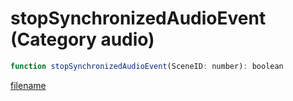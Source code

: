 # stopSynchronizedAudioEvent (Category audio)

```js
function stopSynchronizedAudioEvent(SceneID: number): boolean
```

[filename](stopSynchronizedAudioEvent_m.md ':include')